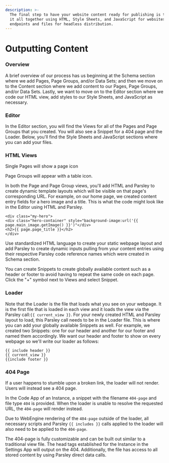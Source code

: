 ```yaml
---
description: >-
  The final step to have your website content ready for publishing is to compile
  it all together using HTML, Style Sheets, and JavaScript for websites, and
  endpoints and files for headless distribution.
---
```


# Outputting Content

### Overview

A brief overview of our process has us beginning at the Schema section where we add Pages, Page Groups, and/or Data Sets; and then we move on to the Content section where we add content to our Pages, Page Groups, and/or Data Sets. Lastly, we want to move on to the Editor section where we code our HTML view, add styles to our Style Sheets, and JavaScript as necessary.

### Editor

In the Editor section, you will find the Views for all of the Pages and Page Groups that you created. You will also see a Snippet for a 404 page and the Loader. Below, you'll find the Style Sheets and JavaScript sections where you can add your files.

### HTML Views

Single Pages will show a page icon

Page Groups will appear with a table icon.

In both the Page and Page Group views, you'll add HTML and Parsley to create dynamic template layouts which will be visible on that page's corresponding URL. For example, on our home page, we created content entry fields for a hero image and a title. This is what the code might look like in the Editor using HTML and Parsley.

```
<div class="my-hero">
<div class="hero-container" style="background-image:url('{{ page.main_image.getImage() }}')"</div>
<h2>{{ page.page_title }}</h2> 
</div>
```

Use standardized HTML language to create your static webpage layout and add Parsley to create dynamic inputs pulling from your content entries using their respective Parsley code reference names which were created in Schema section.

You can create Snippets to create globally available content such as a header or footer to avoid having to repeat the same code on each page. Click the "+" symbol next to Views and select Snippet.

### Loader

Note that the Loader is the file that loads what you see on your webpage. It is the first file that is loaded in each view and it loads the view via the Parsley call:`{{ current_view }}`. For your newly created HTML and Parsley layout to load, this Parsley call needs to be in the Loader file. This is where you can add your globally available Snippets as well. For example, we created two Snippets: one for our header and another for our footer and named them accordingly. We want our header and footer to show on every webpage so we'll write our loader as follows:

```
{{ include header }}  
{{ current_view }}  
{{include footer }}
```

### 404 Page

If a user happens to stumble upon a broken link, the loader will not render. Users will instead see a 404 page.&#x20;

In the Code App of an Instance, a snippet with the filename `404-page` and file type `404` is provided. When the loader is unable to resolve the requested URL, the `404-page` will render instead.&#x20;

Due to WebEngine rendering of the `404-page` outside of the loader, all necessary scripts and Parsley `{{ includes }}` calls applied to the loader will also need to be applied to the `404-page`.  &#x20;

The 404-page is fully customizable and can be built out similar to a traditional view file. The head tags established for the Instance in the Settings App will output on the 404. Additionally, the file has access to all stored content by using Parsley direct data calls.&#x20;
